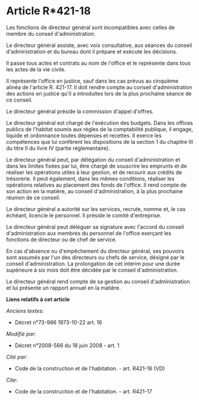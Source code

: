# Article R*421-18

Les fonctions de directeur général sont incompatibles avec celles de membre du conseil d'administration. 

Le directeur général assiste, avec voix consultative, aux séances du conseil d'administration et du bureau dont il prépare et
exécute les décisions. 

Il passe tous actes et contrats au nom de l'office et le représente dans tous les actes de la vie civile. 

Il représente l'office en justice, sauf dans les cas prévus au cinquième alinéa de l'article R. 421-17. Il doit rendre compte
au conseil d'administration des actions en justice qu'il a introduites lors de la plus prochaine séance de ce conseil. 

Le directeur général préside la commission d'appel d'offres. 

Le directeur général est chargé de l'exécution des budgets. Dans les offices publics de l'habitat soumis aux règles de la
comptabilité publique, il engage, liquide et ordonnance toutes dépenses et recettes. Il exerce les compétences que lui
confèrent les dispositions de la section 1 du chapitre III du titre II du livre IV (partie réglementaire). 

Le directeur général peut, par délégation du conseil d'administration et dans les limites fixées par lui, être chargé de
souscrire les emprunts et de réaliser les opérations utiles à leur gestion, et de recourir aux crédits de trésorerie. Il peut
également, dans les mêmes conditions, réaliser les opérations relatives au placement des fonds de l'office. Il rend compte de
son action en la matière, au conseil d'administration, à la plus prochaine réunion de ce conseil. 

Le directeur général a autorité sur les services, recrute, nomme et, le cas échéant, licencie le personnel. Il préside le
comité d'entreprise. 

Le directeur général peut déléguer sa signature avec l'accord du conseil d'administration aux membres du personnel de
l'office exerçant les fonctions de directeur ou de chef de service. 

En cas d'absence ou d'empêchement du directeur général, ses pouvoirs sont assumés par l'un des directeurs ou chefs de
service, désigné par le conseil d'administration. La prolongation de cet intérim pour une durée supérieure à six mois doit
être décidée par le conseil d'administration. 

Le directeur général rend compte de sa gestion au conseil d'administration et lui présente un rapport annuel en la matière.

**Liens relatifs à cet article**

_Anciens textes_:

  - Décret n°73-986 1973-10-22 art. 16

_Modifié par_:

  - Décret n°2008-566 du 18 juin 2008 - art. 1

_Cité par_:

  - Code de la construction et de l'habitation. - art. R421-16 (VD)

_Cite_:

  - Code de la construction et de l'habitation. - art. R421-17
